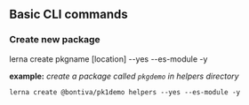 ## Basic CLI commands

### Create new package

lerna create pkgname [location] --yes --es-module -y

**example:** _create a package called `pkgdemo` in helpers directory_

    lerna create @bontiva/pk1demo helpers --yes --es-module -y
